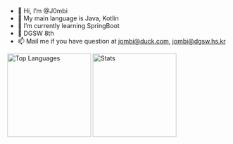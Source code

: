 - 👋 Hi, I’m @J0mbi
- 👀 My main language is Java, Kotlin
- 🌱 I’m currently learning SpringBoot
- 💞️ DGSW 8th
- 📫 Mail me if you have question at jombi@duck.com, jombi@dgsw.hs.kr

<p align=left><img src="https://github-readme-stats.vercel.app/api/top-langs/?username=J0mbi&amp;theme=radical"
        alt="Top Languages" height="190px">
        <img src="https://github-readme-stats.vercel.app/api?username=J0mbi&amp;show_icons=true&amp;theme=radical"
        alt="Stats" height="190px"></p>
